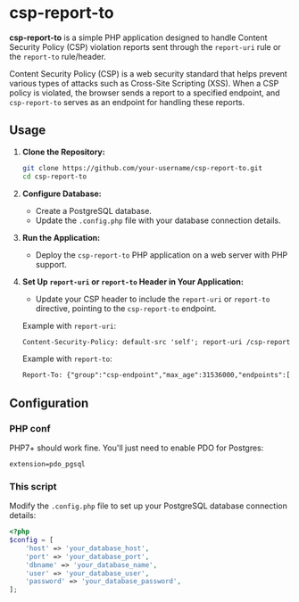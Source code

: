# csp-report-to

**csp-report-to** is a simple PHP application designed to handle Content Security Policy (CSP) violation reports sent through the `report-uri` rule or the `report-to` rule/header.

Content Security Policy (CSP) is a web security standard that helps prevent various types of attacks such as Cross-Site Scripting (XSS). When a CSP policy is violated, the browser sends a report to a specified endpoint, and `csp-report-to` serves as an endpoint for handling these reports.

## Usage

1. **Clone the Repository:**
   ```bash
   git clone https://github.com/your-username/csp-report-to.git
   cd csp-report-to
   ```

2. **Configure Database:**
   - Create a PostgreSQL database.
   - Update the `.config.php` file with your database connection details.

3. **Run the Application:**
   - Deploy the `csp-report-to` PHP application on a web server with PHP support.

4. **Set Up `report-uri` or `report-to` Header in Your Application:**
   - Update your CSP header to include the `report-uri` or `report-to` directive, pointing to the `csp-report-to` endpoint.

   Example with `report-uri`:
   ```html
   Content-Security-Policy: default-src 'self'; report-uri /csp-report-to
   ```

   Example with `report-to`:
   ```html
   Report-To: {"group":"csp-endpoint","max_age":31536000,"endpoints":[{"url":"/csp-report-to"}],"include_subdomains":true}
   ```

## Configuration

### PHP conf

PHP7+ should work fine. You'll just need to enable PDO for Postgres:
```
extension=pdo_pgsql
```

### This script

Modify the `.config.php` file to set up your PostgreSQL database connection details:

```php
<?php
$config = [
    'host' => 'your_database_host',
    'port' => 'your_database_port',
    'dbname' => 'your_database_name',
    'user' => 'your_database_user',
    'password' => 'your_database_password',
];
```
